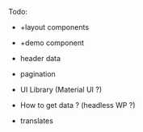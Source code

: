 Todo:

- +layout components
- +demo component
- header data
- pagination


- UI Library  (Material UI ?)
- How to get data ? (headless WP ?)
- translates
